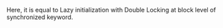 Here, it is equal to Lazy initialization with Double Locking at block level of
synchronized keyword.
